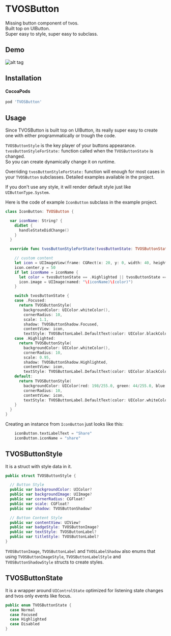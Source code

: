 TVOSButton
===

Missing button component of tvos.  
Built top on UIButton.  
Super easy to style, super easy to subclass.  

Demo
----
![alt tag](https://raw.githubusercontent.com/movielala/TVOSButton/master/demo.gif)

Installation
----

#### CocoaPods

``` ruby
pod 'TVOSButton'
```

Usage
----

Since TVOSButton is built top on UIButton, its really super easy to create one with either programmatically or trough the code.
  
`TVOSButtonStyle` is the key player of your buttons appearance.  
`tvosButtonStyleForState:` function called when the `TVOSButtonState` is changed.  
So you can create dynamically change it on runtime.
  
Overriding `tvosButtonStyleForState:` function will enough for most cases in your `TVOSButton` subclasses. Detailed examples available in the project.
   
If you don't use any style, it will render default style just like `UIButtonType.System`.
  
Here is the code of example `IconButton` subclass in the example project.

``` swift
class IconButton: TVOSButton {

  var iconName: String? {
    didSet {
      handleStateDidChange()
    }
  }

  override func tvosButtonStyleForState(tvosButtonState: TVOSButtonState) -> TVOSButtonStyle {

    // custom content
    let icon = UIImageView(frame: CGRect(x: 20, y: 0, width: 40, height: 40))
    icon.center.y = 50
    if let iconName = iconName {
      let color = tvosButtonState == .Highlighted || tvosButtonState == .Focused ? "Black" : "White"
      icon.image = UIImage(named: "\(iconName)\(color)")
    }

    switch tvosButtonState {
    case .Focused:
      return TVOSButtonStyle(
        backgroundColor: UIColor.whiteColor(),
        cornerRadius: 10,
        scale: 1.1,
        shadow: TVOSButtonShadow.Focused,
        contentView: icon,
        textStyle: TVOSButtonLabel.DefaultText(color: UIColor.blackColor()))
    case .Highlighted:
      return TVOSButtonStyle(
        backgroundColor: UIColor.whiteColor(),
        cornerRadius: 10,
        scale: 0.95,
        shadow: TVOSButtonShadow.Highlighted,
        contentView: icon,
        textStyle: TVOSButtonLabel.DefaultText(color: UIColor.blackColor()))
    default:
      return TVOSButtonStyle(
        backgroundColor: UIColor(red: 198/255.0, green: 44/255.0, blue: 48/255.0, alpha: 1),
        cornerRadius: 10,
        contentView: icon,
        textStyle: TVOSButtonLabel.DefaultText(color: UIColor.whiteColor()))
    }
  }
}
```
  
Creating an instance from `IconButton` just looks like this:

``` swift
    iconButton.textLabelText = "Share"
    iconButton.iconName = "share"
```

TVOSButtonStyle
----

It is a struct with style data in it.

``` swift
public struct TVOSButtonStyle {

  // Button Style
  public var backgroundColor: UIColor?
  public var backgroundImage: UIImage?
  public var cornerRadius: CGFloat?
  public var scale: CGFloat?
  public var shadow: TVOSButtonShadow?

  // Button Content Style
  public var contentView: UIView?
  public var badgeStyle: TVOSButtonImage?
  public var textStyle: TVOSButtonLabel?
  public var titleStyle: TVOSButtonLabel?
}
```

`TVOSButtonImage`, `TVOSButtonLabel` and `TVOSLabelShadow` also enums that using `TVOSButtonImageStyle`, `TVOSButtonLabelStyle` and `TVOSButtonShadowStyle` structs to create styles.

TVOSButtonState
----

It is a wrapper around `UIControlState` optimized for listening state changes and tvos only events like focus.
  

``` swift
public enum TVOSButtonState {
  case Normal
  case Focused
  case Highlighted
  case Disabled
}
```